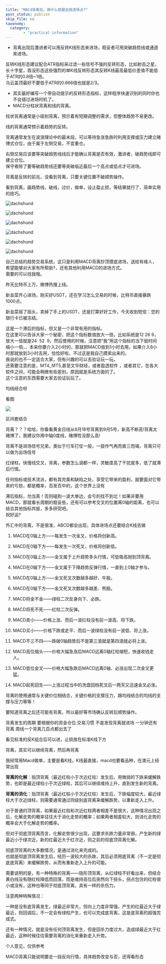 ```yaml
---
title: "MACd背离后，用什么依据去找进场点?"
post_status: publish
skip_file: no
taxonomy:
  category:
        - "practical-information"
---
```


- 背离出现后激进者可以用反转K线形态来进场，稳妥者可用突破趋势线或通道来进场。

反转K线形态建议配合ATR指标来过滤一些信号不强的反转形态，比如射击之星，长十字星​，吞没形态这些强烈的单K线反转形态其反转K线最高最低价差值不能低于ATR的0.8倍~1倍。  
乌云盖顶最好不要低于ATR的0.666倍也就是2/3。

- 其实最好编写一个带自动提示的反转形态指标，这样程序快速识别的同时你也不会错过进场时机了。
- MACD分柱状背离和线的背离。

柱状背离通常是小级别背离，预示着有短期调整的需求，但整体趋势不易更改。

线的背离通常预示着趋势的反转。

背离通常发生在波浪理论中的最末段，可以等待急涨急跌时利用支撑或压力建立赌博式仓位，由于属于左侧交易，不宜重仓。

右侧交易应该要等突破趋势线线后才能确认背离是否有效，激进者，破趋势线即可建立仓位。  
保守者除了要等破趋势线还要等突破临近最后一个高点或低点才可进场。

背离是反转的前兆，没看到背离，只要关键位置不破顺势操作。

看到背离，画趋势线，破线，过价，做单，设止盈止损，等结果就行了，简单实用的技巧。

![dachshund](https://cdn.fendou.la/funstoutiao/2020/11/221513293.jpg)

![dachshund](https://cdn.fendou.la/funstoutiao/2020/11/221514387.jpg)

![dachshund](https://cdn.fendou.la/funstoutiao/2020/11/221844729.jpg)

![dachshund](https://cdn.fendou.la/funstoutiao/2020/11/221844807.jpg)

![dachshund](https://cdn.fendou.la/funstoutiao/2020/11/221844745.jpg)

![dachshund](https://cdn.fendou.la/funstoutiao/2020/11/221847051.jpg)

自己总结的趋势交易系统，这只是利用MACD背离抄顶摸底进场，送给有缘人，希望能够对大家有所帮助?，还有其他利用MACD的进场方式。  
需要的可以找我哦。

昨天比特币上万，微博热搜上线。

新韭菜开心进场，刚买好USDT，还在学习怎么交易的时候，比特币直接暴跌1000点。

新韭菜摇了摇头，卖掉了手上的USDT，还是打算好好工作，今天收到短信：您的银行卡已被冻结。

这是一个滞后的指标，但又是一个非常有用的指标。  
在这里可以告诉大家一个秘密，把这个指标数值放大一倍，比如系统是12 26 9，放大一倍就是24  52  9，然后使用的时候，注意把“我”用这个指标的当下层时间缩小一倍，，本来你要介入2小时的，那就把MACD放到1小时去用，如果介入6小时那就放到3小时去用，恰恰好啦，不过这是我自己摸索出来的。  
我说的也不一定适合大家，但有兴趣的可以去验证玩一玩。  
还需要注意的是，MT4,,MT5,甚至文华财经，或者盈透软件 ，或者其它，在各大软件之间，可能会稍微有些差别，原因就是系统方面的了。  
这个注意的东西需要大家去验证玩玩了。

均线结合呗

看图

![](https://cdn.fendou.la/funstoutiao/2020/11/182052755.jpg)

区间套结合

背离？？？哈哈，你看看黄金日线从6月18号背离到9月5号，新高不断高!背离太赌博了，我建议你用中轴0度线，赌博性没那么高!

背离不是进场信号兄弟，类似于行军打仗一般，一鼓作气再而衰三而竭，背离只可以做为出场信号

红绿柱，快慢线交叉，背离，参数怎么调都一样，灵敏度高了干扰就多，低了就滞后行情。

任何指标或技术流派，都有其完美和缺陷之处，享受它带来的盈利，就要面对它带来的亏损，都是概率，百发百中的，这个世界上没有

滞后指标，勿当真！否则碰到一波大单边，会亏的找不到北！如果非要用MACD，那就看长周期的稳妥些，还有可以参考交叉的位置离0轴的距离，也可以结合其他指标共振，多多研究吧。  
祝好运?

外汇中的背离，不是很准，ABCD都会出现，具体进场点还要结合K线去做

1. MACD在0轴上方——每发生一次金叉，价格将创新高。
    
2. MACD在0轴下方——每发生一次死叉，价格将创新低。
    
3. MACD在0轴上方——金叉属于上升趋势多头行情，可低吸高抛到顶背离。
    
4. MACD在0轴下方——金叉属于下降趋势反弹行情，一直到上0轴才参与。
    
5. MACD在0轴上方——金叉死叉次数越多越好、牛股。
    
6. MACD在0轴下方——金叉死叉次数越多越差、熊股。
    
7. MACD将金不金——绿柱二次反身向下、必跌。
    
8. MACD将死不死——红柱二次反弹。
    
9. MACD卖小——价格上涨、而后一波红柱没有前一波高、将下跌。
    
10. MACD买小——价格下跌或走平、而后一波绿柱没有前一波低、将上涨。
    
11. MACD不三不四——跌破0轴趋势后不是第三浪就是第四浪就必将上涨。
    
12. MACD高位缩头——价格大幅急涨后MACD远离0轴红柱缩短，快速收钱走人。
    
13. MACD低位金叉——价格大幅急跌后MACD远离0轴、必涨出现二次金叉更猛。
    
14. MACD起死回生——上涨过程当中的洗盘回档死叉后一两天又迅速金叉必涨。
    

背离的使用通常与关键价位相结合，关键价格的支撑压力，跟均线结合的均线的支撑与压力等等！

要知道背离之后还可能有背离，所以最好等市场确认反转后顺势操作。

背离发生的周期 要根据你的资金仓位 交易习惯 不是发现背离就进场 一分钟还有背离 周线一个背离几百点都出去了

看见标准的反K组合后可以进，止损放在标准K线下方

背离，其实可以继续背离，然后再背离

我经常用Macd做单，主要是看K线，K线最直接，macd也要看品种，在澳元上经常出现

**背离的化解**：指顶背离（最近红柱小于次近红柱）发生后，用微弱的下跌来缓解跌势，也即是最近绿柱小于次近绿柱，其后可以继续维持上升，直到发生新的背离。

**背离的消化**：指顶背离（最近红柱小于次近红柱）发生后，下跌幅度较大，最近绿柱大于次近绿柱，则需要通常通过同级别底背离来缓解跌势，以重新走入上升。

对于普通的顶背离，如果最近红柱和次近红柱两者相差不是很大，这种情况出现之后，化解走势的概率往往大于消化走势的概率；如果两者相差较大，则消化走势的概率会大于化解走势的概率。

但对于彻底顶背离而言，化解走势很少出现，这要求杀跌力量非常弱，产生新的绿最近小于绿次近，新的红最近大于红次近，则之前的彻底顶背离化解。

彻底顶背离的大多数情况，是通过消化来完成的。  
也就是彻底顶背离发生后，经历一波较大的杀跌，其后必须用底背离（不一定是彻底底背离）来缓解跌势，从而有重新走入上升的可能。

需要说明的是，有一种特殊的背离——隐形顶背离，从红绿柱不好看出来，但结合黄白线没有随红柱降低而回落，而是维持高位后突然向下扭头，拐点包住的红柱很小或没有，这种也等同于彻底顶背离，具有一样的杀伤力。

注意两种特殊情况：

一种是没有底背离发生，绿最近非常大，但向上力度非常强，产生的红最近大于绿最近，则回调后，不一定会有绿柱产生，也可以完成底背离，这是底背离的超强完成式。

还有一种情况，就是没有任何顶背离发生，但是回杀力度过大，造成绿最近大于红最近，这种时候往往需要背离的消化来重新走入升势。

个人意见，仅供参考

MACD背离只能说明要走一段反向行情，具体趋势改变与否，还得看形态
